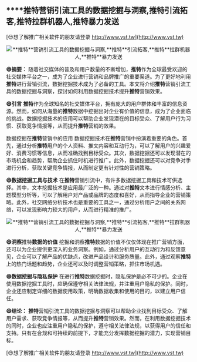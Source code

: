 ## ****推特**营销引流工具的数据挖掘与洞察,**推特**引流拓客,**推特**拉群机器人,**推特**暴力发送**

[😍想了解推广相关软件的朋友请登录 http://www.vst.tw](http://www.vst.tw)

 <center><img src="https://vst.tw/MP4/tuiguang/png/3.png" alt="**推特**营销引流工具的数据挖掘与洞察,**推特**引流拓客,**推特**拉群机器人,**推特**暴力发送"></center>

**😄摘要：**
随着社交媒体的普及和用户数量的不断增加，**推特**作为全球最受欢迎的社交媒体平台之一，成为了企业进行营销和品牌推广的重要渠道。为了更好地利用**推特**进行营销引流，数据挖掘技术成为了必备的工具。本文将介绍**推特**营销引流工具的数据挖掘与洞察，探讨如何利用数据挖掘技术提升**推特**营销效果。

**😄引言**
**推特**作为全球知名的社交媒体平台，拥有庞大的用户群体和丰富的信息资源。然而，如何从海量的**推特**数据中挖掘出对企业有价值的信息，成为了企业面临的挑战。数据挖掘技术的应用可以帮助企业发现潜在的目标受众、了解用户行为习惯、获取竞争情报等，从而提升**推特**营销的效果。

数据挖掘在**推特**营销中的应用
数据挖掘技术在**推特**营销中扮演着重要的角色。首先，通过分析**推特**用户的个人资料、推文内容和互动行为，可以了解用户的兴趣爱好、消费习惯等信息，从而准确找到目标受众。其次，数据挖掘还可以发现潜在的市场机会和趋势，帮助企业抓住时机进行推广。此外，数据挖掘还可以对竞争对手进行分析，获取关键竞争情报，从而制定更有针对性的营销策略。

**😄数据挖掘工具与技术**
在**推特**营销引流中，有许多数据挖掘工具和技术可供选择。其中，文本挖掘技术是应用最广泛的一种。通过对**推特**文本进行情感分析、主题模型分析等，可以了解用户对产品或品牌的态度和喜好，从而指导企业的营销策略。此外，社交网络分析技术也是重要的工具之一，通过分析用户之间的关系网络，可以发现影响力较大的用户，从而进行精准的推广。

 <center><img src="https://vst.tw/MP4/tuiguang/png/4.png" alt="**推特**营销引流工具的数据挖掘与洞察,**推特**引流拓客,**推特**拉群机器人,**推特**暴力发送"></center>

**😄洞察**推特**数据的价值**
挖掘和洞察**推特**数据的价值不仅仅体现在推广营销方面，还可以为企业提供更深入的业务洞察。例如，通过分析用户的互动行为和反馈意见，企业可以了解产品的优缺点，改进产品设计和服务质量。此外，通过观察**推特**上的热门话题和趋势，企业还可以及时调整营销策略，抓住市场机遇。

**😄数据挖掘与隐私保护**
在进行**推特**数据挖掘时，隐私保护是必不可少的。企业在使用数据挖掘工具时，应确保遵守相关法律法规，并注重用户隐私的保护。同时，企业还应制定详细的数据使用政策，明确数据收集和使用的目的，以建立用户信任。

**😄结论：**
**推特**营销引流工具的数据挖掘与洞察可以帮助企业找到目标受众、了解用户需求、获取竞争情报等，从而提升**推特**营销效果。然而，在利用数据挖掘技术的同时，企业也应注重用户隐私的保护，遵守相关法律法规，以获得用户的信任和支持。只有在合规和可持续的前提下，才能充分发挥数据挖掘的潜力，实现营销目标。

[😍想了解推广相关软件的朋友请登录 http://www.vst.tw](http://www.vst.tw)




